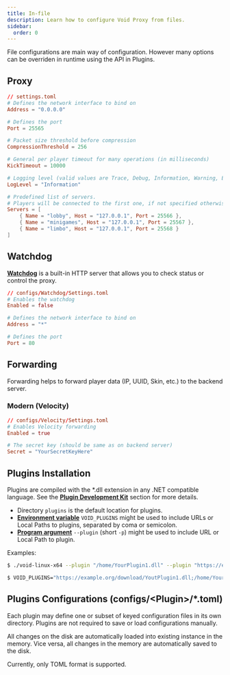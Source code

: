 ```yaml
---
title: In-file
description: Learn how to configure Void Proxy from files.
sidebar:
  order: 0
---
```


File configurations are main way of configuration.
However many options can be overriden in runtime using the API in Plugins.

## Proxy

```toml
// settings.toml
# Defines the network interface to bind on
Address = "0.0.0.0"

# Defines the port
Port = 25565

# Packet size threshold before compression
CompressionThreshold = 256

# General per player timeout for many operations (in milliseconds)
KickTimeout = 10000

# Logging level (valid values are Trace, Debug, Information, Warning, Error, Critical)
LogLevel = "Information"

# Predefined list of servers. 
# Players will be connected to the first one, if not specified otherwise from plugins.
Servers = [
	{ Name = "lobby", Host = "127.0.0.1", Port = 25566 },
	{ Name = "minigames", Host = "127.0.0.1", Port = 25567 },
	{ Name = "limbo", Host = "127.0.0.1", Port = 25568 }
]
```

## Watchdog

[**Watchdog**](../../watchdog) is a built-in HTTP server that allows you to check status or control the proxy.

```toml
// configs/Watchdog/Settings.toml
# Enables the watchdog
Enabled = false

# Defines the network interface to bind on
Address = "*"

# Defines the port
Port = 80
```

## Forwarding

Forwarding helps to forward player data (IP, UUID, Skin, etc.) to the backend server.

### Modern (Velocity)
```toml
// configs/Velocity/Settings.toml
# Enables Velocity forwarding
Enabled = true

# The secret key (should be same as on backend server)
Secret = "YourSecretKeyHere"
```

## Plugins Installation

Plugins are compiled with the *.dll extension in any .NET compatible language.
See the [**Plugin Development Kit**](../../developing-plugins/development-kit) section for more details.

- Directory `plugins` is the default location for plugins.
- [**Environment variable**](../environment-variables) `VOID_PLUGINS` might be used to include URLs or Local Paths to plugins, separated by coma or semicolon.
- [**Program argument**](../program-arguments) `--plugin` (short `-p`) might be used to include URL or Local Path to plugin.

Examples:
```bash
$ ./void-linux-x64 --plugin "/home/YourPlugin1.dll" --plugin "https://example.org/download/YoutPlugin2.dll"
```
```bash
$ VOID_PLUGINS="https://example.org/download/YoutPlugin1.dll;/home/YourPlugin2.dll" ./void-linux-x64
```

## Plugins Configurations (configs/\<Plugin\>/*.toml)

Each plugin may define one or subset of keyed configuration files in its own directory. 
Plugins are not required to save or load configurations manually. 

All changes on the disk are automatically loaded into existing instance in the memory.
Vice versa, all changes in the memory are automatically saved to the disk.

Currently, only TOML format is supported.